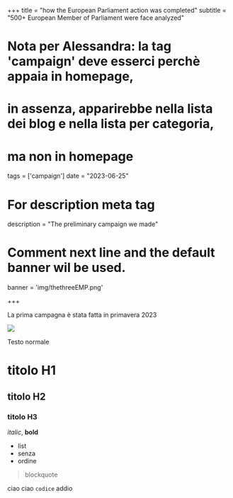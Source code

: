 +++
title = "how the European Parliament action was completed"
subtitle = "500+ European Member of Parliament were face analyzed"

# Nota per Alessandra: la tag 'campaign' deve esserci perchè appaia in homepage,
# in assenza, apparirebbe nella lista dei blog e nella lista per categoria,
# ma non in homepage
tags = ['campaign']
date = "2023-06-25"

# For description meta tag
description = "The preliminary campaign we made"

# Comment next line and the default banner wil be used.
banner = 'img/thethreeEMP.png'

+++

La prima campagna è stata fatta in primavera 2023


![](img/thethreeEMP.png)


Testo normale

# titolo H1

## titolo H2

### titolo H3


_italic_, **bold** 

* list
* senza
* ordine

> blockquote


ciao ciao `codice` addio 



